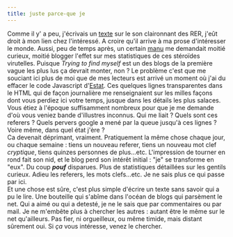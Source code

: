 ```yaml
---
title: juste parce-que je
---
```


Comme il y' a peu, j'écrivais un
[texte](http://cyprio.net/wtf/2003-09-29-610.wtf.html) sur le son claironnant
des RER, j'eût droit à mon lien chez l'intéressé. A croire qu'il arrive à ma
prose d'intéresser le monde. Aussi, peu de temps après, un certain
[manu](http://manu.all-3rd.net/blog) me demandait moitié curieux, moitié
blogger l'effet sur mes statistiques de ces stéroïdes virutelles. Puisque
_Trying to find myself_ est un des blogs de la première vague les plus lus ça
devrait monter, non ? Le problème c'est que me souciant ici plus de moi que de
mes lecteurs est arrivé un moment où j'ai du effacer le code Javascript
d'[Estat](http://www.estat.fr). Ces quelques lignes transparentes dans le HTML
qui de façon journalière me renseignaient sur les milles façons dont vous
perdiez ici votre temps, jusque dans les détails les plus salaces. Vous étiez
à l'époque suffisamment nombreux pour que je me demande d'où vous veniez bande
d'illustres inconnus. Qui me liait ? Quels sont ces referers ? Quels pervers
google a mené par la queue jusqu'à ces lignes ? Voire même, dans quel état
j'ère ?  
Ca devenait déprimant, vraiment. Pratiquement la même chose chaque jour, ou
chaque semaine : tiens un nouveau referer, tiens un nouveau mot clef
_cryptique_, tiens quinzes personnes de plus...etc. L'impression de tourner en
rond fait son nid, et le blog perd son intérêt initial : "je" se transforme en
"eux". Du coup ***pouf*** disparues. Plus de statistiques détaillées sur les
gentils curieux. Adieu les referers, les mots clefs...etc. Je ne sais plus ce
qui passe par ici.  
Et une chose est sûre, c'est plus simple d'écrire un texte sans savoir qui a
pu le lire. Une bouteille qui s'abîme dans l'océan de blogs qui parsèment le
net. Qui a aimé ou qui a detesté, je ne le sais que par commentaires ou par
mail. Je ne m'embête plus à chercher les autres : autant être le même sur le
net qu'ailleurs. Pas fier, ni orgueilleux, ou même timide, mais distant
sûrement oui. Si _ça_ vous intéresse, venez le chercher.

